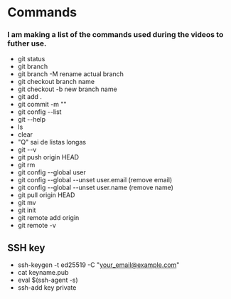 # Commands

### I am making a list of the commands used during the videos to futher use.
* git status
* git branch
* git branch -M rename actual branch
* git checkout branch name
* git checkout -b new branch name
* git add .
* git commit -m ""
* git config --list
* git --help
* ls
* clear
* "Q" sai de listas longas
* git --v
* git push origin HEAD
* git rm
* git config --global user
* git config --global --unset user.email (remove email)
* git config --global --unset user.name (remove name)
* git pull origin HEAD
* git mv
* git init
* git remote add origin
* git remote -v
## SSH key
* ssh-keygen -t ed25519 -C "your_email@example.com"
* cat keyname.pub
* eval $(ssh-agent -s)
* ssh-add key private
